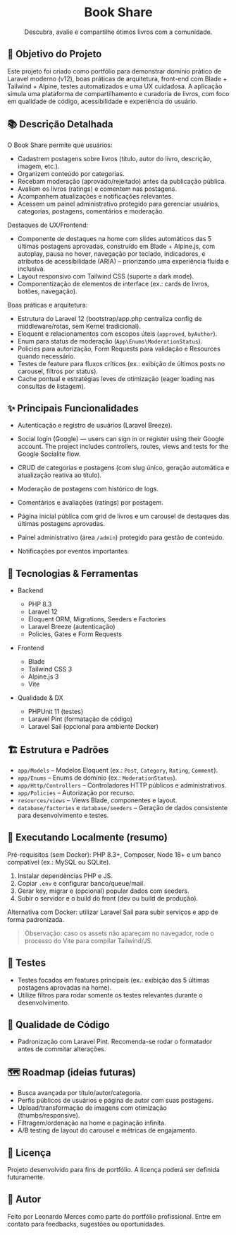 <div align="center">

# Book Share

Descubra, avalie e compartilhe ótimos livros com a comunidade.

</div>

## 🎯 Objetivo do Projeto

Este projeto foi criado como portfólio para demonstrar domínio prático de Laravel moderno (v12), boas práticas de arquitetura, front-end com Blade + Tailwind + Alpine, testes automatizados e uma UX cuidadosa. A aplicação simula uma plataforma de compartilhamento e curadoria de livros, com foco em qualidade de código, acessibilidade e experiência do usuário.

## 📚 Descrição Detalhada

O Book Share permite que usuários:

- Cadastrem postagens sobre livros (título, autor do livro, descrição, imagem, etc.).
- Organizem conteúdo por categorias.
- Recebam moderação (aprovado/rejeitado) antes da publicação pública.
- Avaliem os livros (ratings) e comentem nas postagens.
- Acompanhem atualizações e notificações relevantes.
- Acessem um painel administrativo protegido para gerenciar usuários, categorias, postagens, comentários e moderação.

Destaques de UX/Frontend:

- Componente de destaques na home com slides automáticos das 5 últimas postagens aprovadas, construído em Blade + Alpine.js, com autoplay, pausa no hover, navegação por teclado, indicadores, e atributos de acessibilidade (ARIA) – priorizando uma experiência fluida e inclusiva.
- Layout responsivo com Tailwind CSS (suporte a dark mode).
- Componentização de elementos de interface (ex.: cards de livros, botões, navegação).

Boas práticas e arquitetura:

- Estrutura do Laravel 12 (bootstrap/app.php centraliza config de middleware/rotas, sem Kernel tradicional).
- Eloquent e relacionamentos com escopos úteis (`approved`, `byAuthor`).
- Enum para status de moderação (`App\Enums\ModerationStatus`).
- Policies para autorização, Form Requests para validação e Resources quando necessário.
- Testes de feature para fluxos críticos (ex.: exibição de últimos posts no carousel, filtros por status).
- Cache pontual e estratégias leves de otimização (eager loading nas consultas de listagem).

## ✨ Principais Funcionalidades

- Autenticação e registro de usuários (Laravel Breeze).

- Social login (Google) — users can sign in or register using their Google account. The project includes controllers, routes, views and tests for the Google Socialite flow.
- CRUD de categorias e postagens (com slug único, geração automática e atualização reativa ao título).
- Moderação de postagens com histórico de logs.
- Comentários e avaliações (ratings) por postagem.
- Página inicial pública com grid de livros e um carousel de destaques das últimas postagens aprovadas.
- Painel administrativo (área `/admin`) protegido para gestão de conteúdo.
- Notificações por eventos importantes.

## 🧰 Tecnologias & Ferramentas

- Backend
	- PHP 8.3
	- Laravel 12
	- Eloquent ORM, Migrations, Seeders e Factories
	- Laravel Breeze (autenticação)
	- Policies, Gates e Form Requests

- Frontend
	- Blade
	- Tailwind CSS 3
	- Alpine.js 3
	- Vite

- Qualidade & DX
	- PHPUnit 11 (testes)
	- Laravel Pint (formatação de código)
	- Laravel Sail (opcional para ambiente Docker)

## 🏗️ Estrutura e Padrões

- `app/Models` – Modelos Eloquent (ex.: `Post`, `Category`, `Rating`, `Comment`).
- `app/Enums` – Enums de domínio (ex.: `ModerationStatus`).
- `app/Http/Controllers` – Controladores HTTP públicos e administrativos.
- `app/Policies` – Autorização por recurso.
- `resources/views` – Views Blade, componentes e layout.
- `database/factories` e `database/seeders` – Geração de dados consistente para desenvolvimento e testes.

## 🚀 Executando Localmente (resumo)

Pré-requisitos (sem Docker): PHP 8.3+, Composer, Node 18+ e um banco compatível (ex.: MySQL ou SQLite).

1. Instalar dependências PHP e JS.
2. Copiar `.env` e configurar banco/queue/mail.
3. Gerar key, migrar e (opcional) popular dados com seeders.
4. Subir o servidor e o build do front (dev ou build de produção).

Alternativa com Docker: utilizar Laravel Sail para subir serviços e app de forma padronizada.

> Observação: caso os assets não apareçam no navegador, rode o processo do Vite para compilar Tailwind/JS.

## 🧪 Testes

- Testes focados em features principais (ex.: exibição das 5 últimas postagens aprovadas na home).
- Utilize filtros para rodar somente os testes relevantes durante o desenvolvimento.

## 🧹 Qualidade de Código

- Padronização com Laravel Pint. Recomenda-se rodar o formatador antes de commitar alterações.

## 🗺️ Roadmap (ideias futuras)

- Busca avançada por título/autor/categoria.
- Perfis públicos de usuários e página de autor com suas postagens.
- Upload/transformação de imagens com otimização (thumbs/responsive).
- Filtragem/ordenação na home e paginação infinita.
- A/B testing de layout do carousel e métricas de engajamento.

## 📄 Licença

Projeto desenvolvido para fins de portfólio. A licença poderá ser definida futuramente.

## 👤 Autor

Feito por Leonardo Merces como parte do portfólio profissional. Entre em contato para feedbacks, sugestões ou oportunidades.

